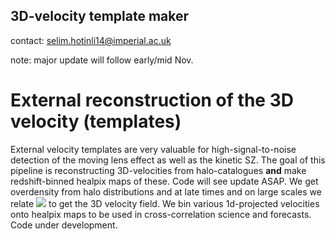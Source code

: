 ## 3D-velocity template maker

contact: selim.hotinli14@imperial.ac.uk

note: major update will follow early/mid Nov.

# External reconstruction of the 3D velocity (templates) 

External velocity templates are very valuable for high-signal-to-noise detection of the moving lens effect as well as the kinetic SZ. The goal of this pipeline is reconstructing 3D-velocities from halo-catalogues **and** make redshift-binned healpix maps of these. Code will see update ASAP. We get overdensity from halo distributions and at late times and on large scales we relate <img src="http://latex.codecogs.com/svg.latex?\dot{\delta}=-\nabla\cdot\mathbf{v}" border="0"/> to get the 3D velocity field. We bin various 1d-projected velocities onto healpix maps to be used in cross-correlation science and forecasts. Code under development. 
